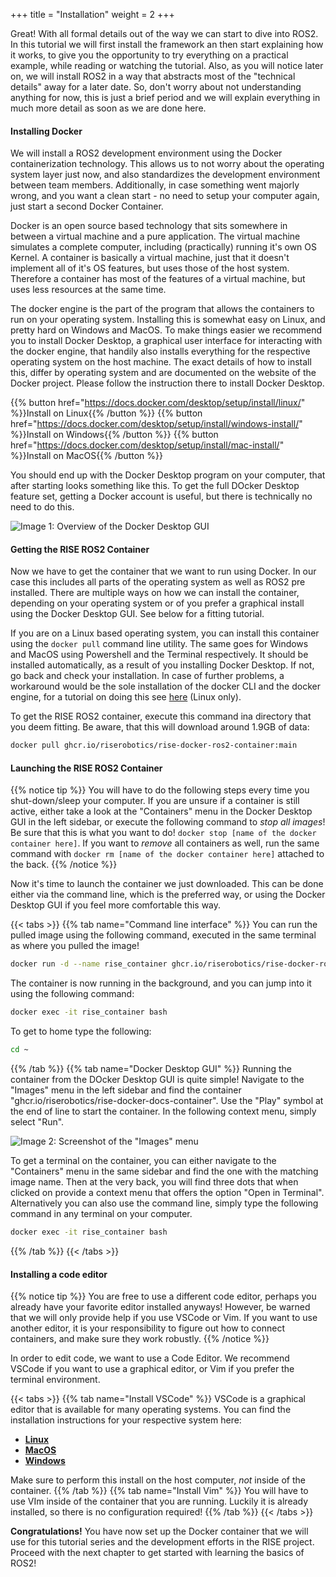+++
title = "Installation"
weight = 2
+++

Great! With all formal details out of the way we can start to dive into ROS2. In this tutorial we will first install the framework an then start explaining how it works, to give you the opportunity to try everything on a practical example, while reading or watching the tutorial. Also, as you will notice later on, we will install ROS2 in a way that abstracts most of the "technical details" away for a later date. So, don't worry about not understanding anything for now, this is just a brief period and we will explain everything in much more detail as soon as we are done here. 

#### Installing Docker
We will install a ROS2 development environment using the Docker containerization technology. This allows us to not worry about the operating system layer just now, and also standardizes the development environment between team members. Additionally, in case something went majorly wrong, and you want a clean start - no need to setup your computer again, just start a second Docker Container. 

Docker is an open source based technology that sits somewhere in between a virtual machine and a pure application. The virtual machine simulates a complete computer, including (practically) running it's own OS Kernel. A container is basically a virtual machine, just that it doesn't implement all of it's OS features, but uses those of the host system. Therefore a container has most of the features of a virtual machine, but uses less resources at the same time.

The docker engine is the part of the program that allows the containers to run on your operating system. Installing this is somewhat easy on Linux, and pretty hard on Windows and MacOS. To make things easier we recommend you to install Docker Desktop, a graphical user interface for interacting with the docker engine, that handily also installs everything for the respective operating system on the host machine. The exact details of how to install this, differ by operating system and are documented on the website of the Docker project. Please follow the instruction there to install Docker Desktop. 

{{% button href="https://docs.docker.com/desktop/setup/install/linux/" %}}Install on Linux{{% /button %}}
{{% button href="https://docs.docker.com/desktop/setup/install/windows-install/" %}}Install on Windows{{% /button %}}
{{% button href="https://docs.docker.com/desktop/setup/install/mac-install/" %}}Install on MacOS{{% /button %}}

You should end up with the Docker Desktop program on your computer, that after starting looks something like this. To get the full DOcker Desktop feature set, getting a Docker account is useful, but there is technically no need to do this. 

![Image 1: Overview of the Docker Desktop GUI](/images/installation-and-setup-docker-desktop-screenshot.png)

#### Getting the RISE ROS2 Container
Now we have to get the container that we want to run using Docker. In our case this includes all parts of the operating system as well as ROS2 pre installed.  There are multiple ways on how we can install the container, depending on your operating system or of you prefer a graphical install using the Docker Desktop GUI. See below for a fitting tutorial.


If you are on a Linux based operating system, you can install this container using the `docker pull` command line utility. The same goes for Windows and MacOS using Powershell and the Terminal respectively. It should be installed automatically, as a result of you installing Docker Desktop. If not, go back and check your installation. In case of further problems, a workaround would be the sole installation of the docker CLI and the docker engine, for a tutorial on doing this see [here](https://docs.docker.com/engine/install/) (Linux only). 

To get the RISE ROS2 container, execute this command ina directory that you deem fitting. Be aware, that this will download around 1.9GB of data:

```bash
docker pull ghcr.io/riserobotics/rise-docker-ros2-container:main
```

#### Launching the RISE ROS2 Container

{{% notice tip %}}
You will have to do the following steps every time you shut-down/sleep your computer. If you are unsure if a container is still active, either take a look at the "Containers" menu in the Docker Desktop GUI in the left sidebar, or execute the following command to _stop all images_! Be sure that this is what you want to do! `docker stop [name of the docker container here]`. If you want to _remove_ all containers as well, run the same command with `docker rm [name of the docker container here]` attached to the back. 
{{% /notice %}}

Now it's time to launch the container we just downloaded. This can be done either via the command line, which is the preferred way, or using the Docker Desktop GUI if you feel more comfortable this way. 

{{< tabs >}}
{{% tab name="Command line interface" %}}
You can run the pulled image using the following command, executed in the same terminal as where you pulled the image!

```bash
docker run -d --name rise_container ghcr.io/riserobotics/rise-docker-ros2-container:main sleep infinity
```
The container is now running in the background, and you can jump into it using the following command:

```bash
docker exec -it rise_container bash
```

To get to home type the following:

```bash
cd ~
```

{{% /tab %}}
{{% tab name="Docker Desktop GUI" %}}
Running the container from the DOcker Desktop GUI is quite simple! Navigate to the "Images" menu in the left sidebar and find the container "ghcr.io/riserobotics/rise-docker-docs-container". Use the "Play" symbol at the end of line to start the container. In the following context menu, simply select "Run". 

![Image 2: Screenshot of the "Images" menu](/images/installation-and-setup-docker-desktop-images.png)

To get a terminal on the container, you can either navigate to the "Containers" menu in the same sidebar and find the one with the matching image name. Then at the very back, you will find three dots that when clicked on provide a context menu that offers the option "Open in Terminal". Alternatively you can also use the command line, simply type the following command in any terminal on your computer.

```bash
docker exec -it rise_container bash
```

{{% /tab %}}
{{< /tabs >}}


#### Installing a code editor

{{% notice tip %}}
You are free to use a different code editor, perhaps you already have your favorite editor installed anyways! However, be warned that we will only provide help if you use VSCode or Vim. If you want to use another editor, it is your responsibility to figure out how to connect containers, and make sure they work robustly.
{{% /notice %}}

In order to edit code, we want to use a Code Editor. We recommend VSCode if you want to use a graphical editor, or Vim if you prefer the terminal environment. 

{{< tabs >}}
{{% tab name="Install VSCode" %}}
VSCode is a graphical editor that is available for many operating systems. You can find the installation instructions for your respective system here:
- **[Linux](https://code.visualstudio.com/docs/setup/linux)**
- **[MacOS](https://code.visualstudio.com/docs/setup/mac)**
- **[Windows](https://code.visualstudio.com/docs/setup/windows)**

Make sure to perform this install on the host computer, _not_ inside of the container. 
{{% /tab %}}
{{% tab name="Install Vim" %}}
You will have to use VIm inside of the container that you are running. Luckily it is already installed, so there is no configuration required! 
{{% /tab %}}
{{< /tabs >}}



**Congratulations!** You have now set up the Docker container that we will use for this tutorial series and the development efforts in the RISE project. Proceed with the next chapter to get started with learning the basics of ROS2!
